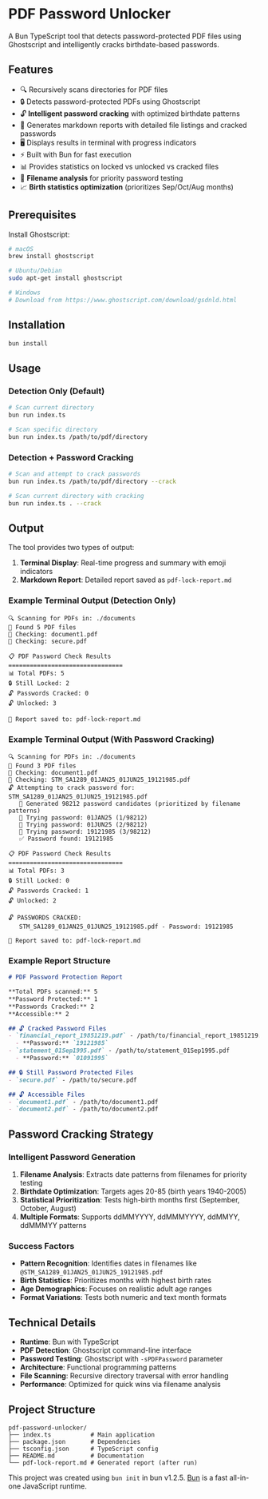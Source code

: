 # PDF Password Unlocker

A Bun TypeScript tool that detects password-protected PDF files using Ghostscript and intelligently cracks birthdate-based passwords.

## Features

- 🔍 Recursively scans directories for PDF files
- 🔒 Detects password-protected PDFs using Ghostscript
- 🔓 **Intelligent password cracking** with optimized birthdate patterns
- 📝 Generates markdown reports with detailed file listings and cracked passwords
- 🖥️ Displays results in terminal with progress indicators
- ⚡ Built with Bun for fast execution
- 📊 Provides statistics on locked vs unlocked vs cracked files
- 🎯 **Filename analysis** for priority password testing
- 📈 **Birth statistics optimization** (prioritizes Sep/Oct/Aug months)

## Prerequisites

Install Ghostscript:

```bash
# macOS
brew install ghostscript

# Ubuntu/Debian
sudo apt-get install ghostscript

# Windows
# Download from https://www.ghostscript.com/download/gsdnld.html
```

## Installation

```bash
bun install
```

## Usage

### Detection Only (Default)
```bash
# Scan current directory
bun run index.ts

# Scan specific directory
bun run index.ts /path/to/pdf/directory
```

### Detection + Password Cracking
```bash
# Scan and attempt to crack passwords
bun run index.ts /path/to/pdf/directory --crack

# Scan current directory with cracking
bun run index.ts . --crack
```

## Output

The tool provides two types of output:

1. **Terminal Display**: Real-time progress and summary with emoji indicators
2. **Markdown Report**: Detailed report saved as `pdf-lock-report.md`

### Example Terminal Output (Detection Only)
```
🔍 Scanning for PDFs in: ./documents
📁 Found 5 PDF files
🔄 Checking: document1.pdf
🔄 Checking: secure.pdf

📋 PDF Password Check Results
================================
📊 Total PDFs: 5
🔒 Still Locked: 2
🔓 Passwords Cracked: 0
🔓 Unlocked: 3

📝 Report saved to: pdf-lock-report.md
```

### Example Terminal Output (With Password Cracking)
```
🔍 Scanning for PDFs in: ./documents
📁 Found 3 PDF files
🔄 Checking: document1.pdf
🔄 Checking: STM_SA1289_01JAN25_01JUN25_19121985.pdf
🔓 Attempting to crack password for: STM_SA1289_01JAN25_01JUN25_19121985.pdf
   📝 Generated 98212 password candidates (prioritized by filename patterns)
   🔄 Trying password: 01JAN25 (1/98212)
   🔄 Trying password: 01JUN25 (2/98212)
   🔄 Trying password: 19121985 (3/98212)
   ✅ Password found: 19121985

📋 PDF Password Check Results
================================
📊 Total PDFs: 3
🔒 Still Locked: 0
🔓 Passwords Cracked: 1
🔓 Unlocked: 2

🔓 PASSWORDS CRACKED:
   STM_SA1289_01JAN25_01JUN25_19121985.pdf - Password: 19121985

📝 Report saved to: pdf-lock-report.md
```

### Example Report Structure
```markdown
# PDF Password Protection Report

**Total PDFs scanned:** 5
**Password Protected:** 1
**Passwords Cracked:** 2
**Accessible:** 2

## 🔓 Cracked Password Files
- `financial_report_19851219.pdf` - /path/to/financial_report_19851219.pdf
  - **Password:** `19121985`
- `statement_01Sep1995.pdf` - /path/to/statement_01Sep1995.pdf
  - **Password:** `01091995`

## 🔒 Still Password Protected Files
- `secure.pdf` - /path/to/secure.pdf

## 🔓 Accessible Files
- `document1.pdf` - /path/to/document1.pdf
- `document2.pdf` - /path/to/document2.pdf
```

## Password Cracking Strategy

### Intelligent Password Generation
1. **Filename Analysis**: Extracts date patterns from filenames for priority testing
2. **Birthdate Optimization**: Targets ages 20-85 (birth years 1940-2005)
3. **Statistical Prioritization**: Tests high-birth months first (September, October, August)
4. **Multiple Formats**: Supports ddMMYYYY, ddMMMYYYY, ddMMYY, ddMMMYY patterns

### Success Factors
- **Pattern Recognition**: Identifies dates in filenames like `@STM_SA1289_01JAN25_01JUN25_19121985.pdf`
- **Birth Statistics**: Prioritizes months with highest birth rates
- **Age Demographics**: Focuses on realistic adult age ranges
- **Format Variations**: Tests both numeric and text month formats

## Technical Details

- **Runtime**: Bun with TypeScript
- **PDF Detection**: Ghostscript command-line interface
- **Password Testing**: Ghostscript with `-sPDFPassword` parameter
- **Architecture**: Functional programming patterns
- **File Scanning**: Recursive directory traversal with error handling
- **Performance**: Optimized for quick wins via filename analysis

## Project Structure

```
pdf-password-unlocker/
├── index.ts           # Main application
├── package.json       # Dependencies
├── tsconfig.json      # TypeScript config
├── README.md          # Documentation
└── pdf-lock-report.md # Generated report (after run)
```

This project was created using `bun init` in bun v1.2.5. [Bun](https://bun.sh) is a fast all-in-one JavaScript runtime.
